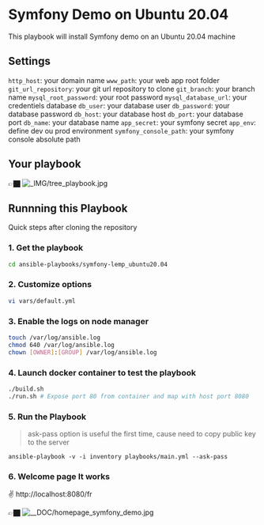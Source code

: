 # Symfony Demo on Ubuntu 20.04

This playbook will install Symfony demo on an Ubuntu 20.04 machine

## Settings
`http_host`: your domain name
`www_path`: your web app root folder 
`git_url_repository`: your git url repository to clone
`git_branch`: your branch name
`mysql_root_password`: your root password
`mysql_database_url`: your credentiels database
`db_user`: your database user
`db_password`: your database password
`db_host`: your database host
`db_port`: your database port
`db_name`: your database name
`app_secret`: your symfony secret
`app_env`: define dev ou prod environment
`symfony_console_path`: your symfony console absolute path

## Your playbook
👉🏿 ![_IMG/tree_playbook.jpg](_IMG/tree_playbook.jpg)

## Runnning this Playbook
Quick steps after cloning the repository

### 1. Get the playbook

```bash
cd ansible-playbooks/symfony-lemp_ubuntu20.04
```

### 2. Customize options
```bash
vi vars/default.yml
```

### 3. Enable the logs on node manager
```bash
touch /var/log/ansible.log 
chmod 640 /var/log/ansible.log
chown [OWNER]:[GROUP] /var/log/ansible.log
```

### 4. Launch docker container to test the playbook
```bash
./build.sh
./run.sh # Expose port 80 from container and map with host port 8080
```

### 5. Run the Playbook
> ask-pass option is useful the first time, cause need to copy public key to the server
```command
ansible-playbook -v -i inventory playbooks/main.yml --ask-pass
```

### 6. Welcome page It works
✌️ http://localhost:8080/fr

👉🏿 ![__DOC/homepage_symfony_demo.jpg](__DOC/homepage_symfony_demo.jpg)